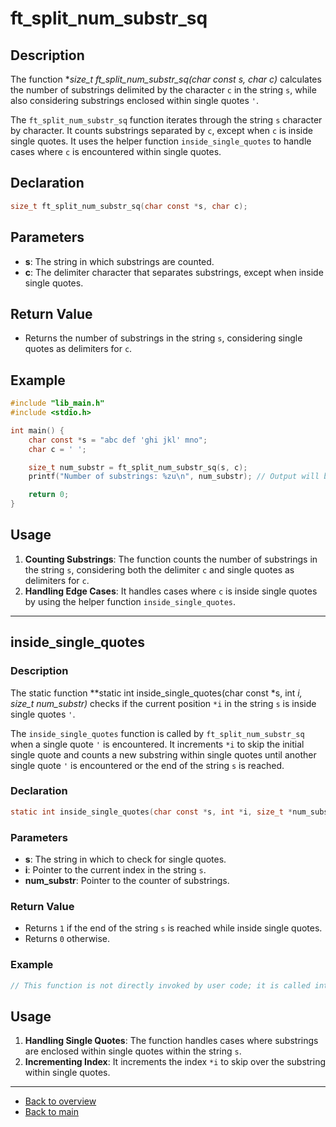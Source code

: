 # ft_split_num_substr_sq

## Description

The function **size_t ft_split_num_substr_sq(char const *s, char c)** calculates the number of substrings delimited by the character `c` in the string `s`, while also considering substrings enclosed within single quotes `'`.

The `ft_split_num_substr_sq` function iterates through the string `s` character by character. It counts substrings separated by `c`, except when `c` is inside single quotes. It uses the helper function `inside_single_quotes` to handle cases where `c` is encountered within single quotes. 

## Declaration

```c
size_t ft_split_num_substr_sq(char const *s, char c);
```

## Parameters

- **s**: The string in which substrings are counted.
- **c**: The delimiter character that separates substrings, except when inside single quotes.

## Return Value

- Returns the number of substrings in the string `s`, considering single quotes as delimiters for `c`.

## Example

```c
#include "lib_main.h"
#include <stdio.h>

int main() {
    char const *s = "abc def 'ghi jkl' mno";
    char c = ' ';

    size_t num_substr = ft_split_num_substr_sq(s, c);
    printf("Number of substrings: %zu\n", num_substr); // Output will be "3"

    return 0;
}
```

## Usage

1. **Counting Substrings**: The function counts the number of substrings in the string `s`, considering both the delimiter `c` and single quotes as delimiters for `c`.
2. **Handling Edge Cases**: It handles cases where `c` is inside single quotes by using the helper function `inside_single_quotes`.

---

## inside_single_quotes

### Description

The static function **static int inside_single_quotes(char const *s, int *i, size_t *num_substr)** checks if the current position `*i` in the string `s` is inside single quotes `'`.

The `inside_single_quotes` function is called by `ft_split_num_substr_sq` when a single quote `'` is encountered. It increments `*i` to skip the initial single quote and counts a new substring within single quotes until another single quote `'` is encountered or the end of the string `s` is reached.

### Declaration

```c
static int inside_single_quotes(char const *s, int *i, size_t *num_substr);
```

### Parameters

- **s**: The string in which to check for single quotes.
- **i**: Pointer to the current index in the string `s`.
- **num_substr**: Pointer to the counter of substrings.

### Return Value

- Returns `1` if the end of the string `s` is reached while inside single quotes.
- Returns `0` otherwise.

### Example

```c
// This function is not directly invoked by user code; it is called internally by ft_split_num_substr_sq.
```

## Usage

1. **Handling Single Quotes**: The function handles cases where substrings are enclosed within single quotes within the string `s`.
2. **Incrementing Index**: It increments the index `*i` to skip over the substring within single quotes.

---

- [Back to overview](../Overview_about_function.md)
- [Back to main](/)

